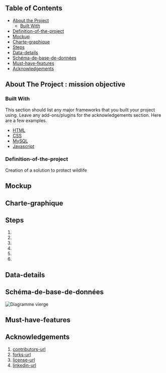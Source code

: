 <!-- TABLE OF CONTENTS -->
## Table of Contents

* [About the Project](#about-the-project)
  * [Built With](#built-with)
* [Definition-of-the-project](#Definition-of-the-project)
* [Mockup](#Mockup)
* [Charte-graphique](#Charte-graphique)
* [Steps](#Steps)
* [Data-details](#Data-details)
* [Schéma-de-base-de-données](#Schéma-de-base-de-données)
* [Must-have-features](#Must-have-features)
* [Acknowledgements](#acknowledgements)



<!-- ABOUT THE PROJECT -->
## About The Project : mission objective 




### Built With
This section should list any major frameworks that you built your project using. Leave any add-ons/plugins for the acknowledgements section. Here are a few examples.
* [HTML](https://developer.mozilla.org/en-US/docs/Web/HTML)
* [CSS](https://developer.mozilla.org/en-US/docs/Web/CSS)
* [MySQL](https://www.mysql.com/fr/)
* [Javascript](https://developer.mozilla.org/en-US/docs/Web/JavaScript)



<!-- GETTING STARTED -->

### Definition-of-the-project

Creation of a solution to protect wildlife


## Mockup

## Charte-graphique



## Steps

1. 
2. 
3. 
4. 
5. 
6. 




## Data-details





## Schéma-de-base-de-données


![Diagramme vierge](https://user-images.githubusercontent.com/62712207/96141203-12385e00-0f01-11eb-8e37-6222d560ffd0.jpeg)


## Must-have-features




<!-- ACKNOWLEDGEMENTS -->
## Acknowledgements


1. [contributors-url](https://github.com/othneildrew/Best-README-Template/graphs/contributors)
2. [forks-url](https://github.com/othneildrew/Best-README-Template/network/members)
3. [license-url](https://github.com/othneildrew/Best-README-Template/blob/master/LICENSE.txt)
4. [linkedin-url](https://linkedin.com/in/othneildrew)


